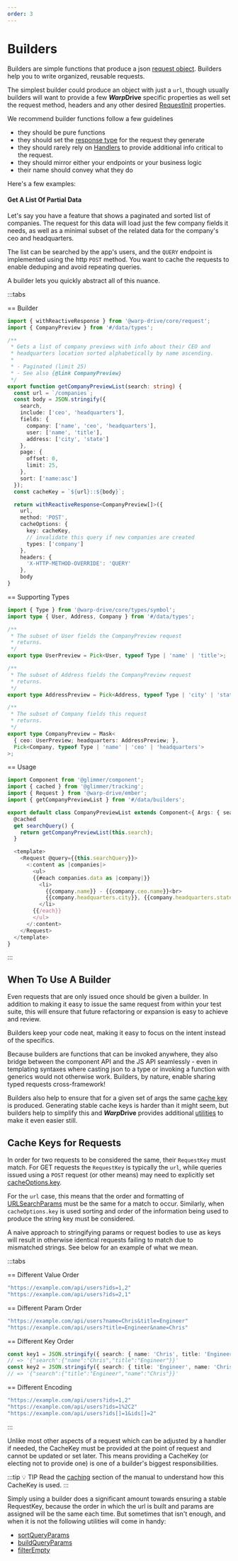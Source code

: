 ```yaml
---
order: 3
---
```


# Builders

Builders are simple functions that produce a json [request object](/api/@warp-drive/core/types/request/interfaces/RequestInfo). Builders help you to write organized, reusable requests.

The simplest builder could produce an object with just a `url`, though usually builders will want to provide a few ***Warp*Drive** specific properties as well set the request method, headers and any other desired [RequestInit](https://developer.mozilla.org/en-US/docs/Web/API/RequestInit) properties.

We recommend builder functions follow a few guidelines
- they should be pure functions
- they should set the [response type](./typing-requests.md) for the request they generate
- they should rarely rely on [Handlers](./handlers.md) to provide additional
  info critical to the request.
- they should mirror either your endpoints or your business logic
- their name should convey what they do


Here's a few examples:

#### Get A List Of Partial Data

Let's say you have a feature that shows a paginated and sorted list of companies. The request
for this data will load just the few company fields it needs, as well as a minimal subset of
the related data for the company's ceo and headquarters.

The list can be searched by the app's users, and the `QUERY` endpoint is implemented using
the http `POST` method. You want to cache the requests to enable deduping and avoid repeating
queries.

A builder lets you quickly abstract all of this nuance.

:::tabs

== Builder

```ts [builders/getCompanyPreviewList.ts]
import { withReactiveResponse } from '@warp-drive/core/request';
import { CompanyPreview } from '#/data/types';

/**
 * Gets a list of company previews with info about their CEO and
 * headquarters location sorted alphabetically by name ascending.
 * 
 * - Paginated (limit 25)
 * - See also {@link CompanyPreview}
 */
export function getCompanyPreviewList(search: string) {
  const url = `/companies`;
  const body = JSON.stringify({
    search,
    include: ['ceo', 'headquarters'],
    fields: {
      company: ['name', 'ceo', 'headquarters'],
      user: ['name', 'title'],
      address: ['city', 'state']
    },
    page: {
      offset: 0,
      limit: 25,
    },
    sort: ['name:asc']
  });
  const cacheKey = `${url}::${body}`;

  return withReactiveResponse<CompanyPreview[]>({
    url,
    method: 'POST',
    cacheOptions: {
      key: cacheKey,
      // invalidate this query if new companies are created
      types: ['company']
    },
    headers: {
      'X-HTTP-METHOD-OVERRIDE': 'QUERY'
    },
    body
}
```

== Supporting Types

```ts [types/companyPreview.ts]
import { Type } from '@warp-drive/core/types/symbol';
import type { User, Address, Company } from '#/data/types';

/**
 * The subset of User fields the CompanyPreview request
 * returns.
 */
export type UserPreview = Pick<User, typeof Type | 'name' | 'title'>;

/**
 * The subset of Address fields the CompanyPreview request
 * returns.
 */
export type AddressPreview = Pick<Address, typeof Type | 'city' | 'state'>;

/**
 * The subset of Company fields this request
 * returns.
 */
export type CompanyPreview = Mask<
  { ceo: UserPreview; headquarters: AddressPreview; },
  Pick<Company, typeof Type | 'name' | 'ceo' | 'headquarters'>
>;

```

== Usage

```ts [Ember]
import Component from '@glimmer/component';
import { cached } from '@glimmer/tracking';
import { Request } from '@warp-drive/ember';
import { getCompanyPreviewList } from '#/data/builders';

export default class CompanyPreviewList extends Component<{ Args: { search: string } }> {
  @cached
  get searchQuery() {
    return getCompanyPreviewList(this.search);
  }

  <template>
    <Request @query={{this.searchQuery}}>
      <:content as |companies|>
        <ul>
        {{#each companies.data as |company|}}
          <li>
            {{company.name}} - {{company.ceo.name}}<br>
            {{company.headquarters.city}}, {{company.headquarters.state}}
          </li>
        {{/each}}
        </ul>
      </:content>
    </Request>
  </template>
}
```

:::

## When To Use A Builder

Even requests that are only issued once should be given a builder. In addition to making it
easy to issue the same request from within your test suite, this will ensure that future
refactoring or expansion is easy to achieve and review.

Builders keep your code neat, making it easy to focus on the intent instead of the specifics.

Because builders are functions that can be invoked anywhere, they also bridge between the
component API and the JS API seamlessly - even in templating syntaxes where casting json 
to a type or invoking a function with generics would not otherwise work. Builders, by nature,
enable sharing typed requests cross-framework!

Builders also help to ensure that for a given set of args the same [cache key](/api/@warp-drive/core/types/identifier/interfaces/RequestKey) is produced. Generating stable cache keys is harder
than it might seem, but builders help to simplify this and ***Warp*Drive** provides additional
[utilities](/api/@warp-drive/utilities/) to make it even easier still.

## Cache Keys for Requests

In order for two requests to be considered the same, their `RequestKey` must match. For GET requests
the `RequestKey` is typically the `url`, while queries issued using a `POST` request (or other means)
may need to explicitly set [cacheOptions.key](/api/@warp-drive/core/types/request/interfaces/CacheOptions#key).

For the `url` case, this means that the order and formatting of [URLSearchParams](https://developer.mozilla.org/en-US/docs/Web/API/URLSearchParams) must be the same for a match to occur. Similarly, when
`cacheOptions.key` is used sorting and order of the information being used to produce the string key
must be considered.

A naive approach to stringifying params or request bodies to use as keys will result in otherwise identical requests failing to match due to mismatched strings. See below for an example of what
we mean.

:::tabs

== Different Value Order

```ts
"https://example.com/api/users?ids=1,2"
"https://example.com/api/users?ids=2,1"
```

== Different Param Order

```ts
"https://example.com/api/users?name=Chris&title=Engineer"
"https://example.com/api/users?title=Engineer&name=Chris"
```

== Different Key Order

```ts
const key1 = JSON.stringify({ search: { name: 'Chris', title: 'Engineer' } });
// => '{"search":{"name":"Chris","title":"Engineer"}}'
const key2 = JSON.stringify({ search: { title: 'Engineer', name: 'Chris',  } });
// => '{"search":{"title":"Engineer","name":"Chris"}}'
```

== Different Encoding

```ts
"https://example.com/api/users?ids=1,2"
"https://example.com/api/users?ids=1%2C2"
"https://example.com/api/users?ids[]=1&ids[]=2"
```

:::

Unlike most other aspects of a request which can be adjusted by a handler if needed, the CacheKey must
be provided at the point of request and cannot be updated or set later. This means providing a CacheKey
(or electing not to provide one) is one of a builder's biggest responsibilities.

:::tip 💡 TIP
Read the [caching](../caching.md#determining-the-cachekey-and-checking-if-the-response-is-stale) section of the manual to understand how this CacheKey is used.
:::

Simply using a builder does a significant amount towards ensuring a stable RequestKey, because the order
in which the url is built and params are assigned will be the same each time. But sometimes that isn't
enough, and when it is not the following utilities will come in handy:

- [sortQueryParams](/api/@warp-drive/utilities/functions/sortQueryParams)
- [buildQueryParams](/api/@warp-drive/utilities/functions/buildQueryParams)
- [filterEmpty](/api/@warp-drive/utilities/functions/filterEmpty)



